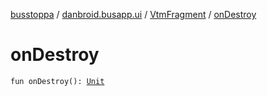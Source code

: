 [busstoppa](../../index.md) / [danbroid.busapp.ui](../index.md) / [VtmFragment](index.md) / [onDestroy](./on-destroy.md)

# onDestroy

`fun onDestroy(): `[`Unit`](https://kotlinlang.org/api/latest/jvm/stdlib/kotlin/-unit/index.html)